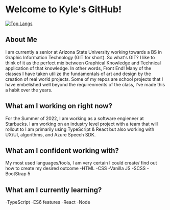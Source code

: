 # Welcome to Kyle's GitHub!

<!--
**kylecarmichael/kylecarmichael** is a ✨ _special_ ✨ repository because its `README.md` (this file) appears on your GitHub profile.

Here are some ideas to get you started:

- 🔭 I’m currently working on ...
- 🌱 I’m currently learning ...
- 👯 I’m looking to collaborate on ...
- 🤔 I’m looking for help with ...
- 💬 Ask me about ...
- 📫 How to reach me: ...
- 😄 Pronouns: ...
- ⚡ Fun fact: ...
-->

[![Top Langs](https://github-readme-stats.vercel.app/api/top-langs/?username=kylecarmichael)](https://github.com/kylecarmichael/github-readme-stats)

## About Me

I am currently a senior at Arizona State University working towards a BS in Graphic Information Technology (GIT for short).
So what's GIT? I like to think of it as the perfect mix between Graphical Knowledge and Technical application of that knowledge. In other words, Front End!
Many of the classes I have taken utilize the fundamentals of art and design by the creation of real world projects.
Some of my repos are school projects that I have embelished well beyond the requirenments of the class, I've made this a habit over the years.

## What am I working on right now?

For the Summer of 2022, I am working as a software engieneer at Starbucks. I am working on an industry level project with a team that will rollout to
I am primarily using TypeScript & React but also working with UX/UI, algorithms, and Azure Speech SDK.

## What am I confident working with?

My most used languages/tools, I am very certain I could create/ find out how to create my desired outcome
-HTML
-CSS
-Vanilla JS
-SCSS
-BootStrap 5

## What am I currently learning?

-TypeScript
-ES6 features
-React
-Node
